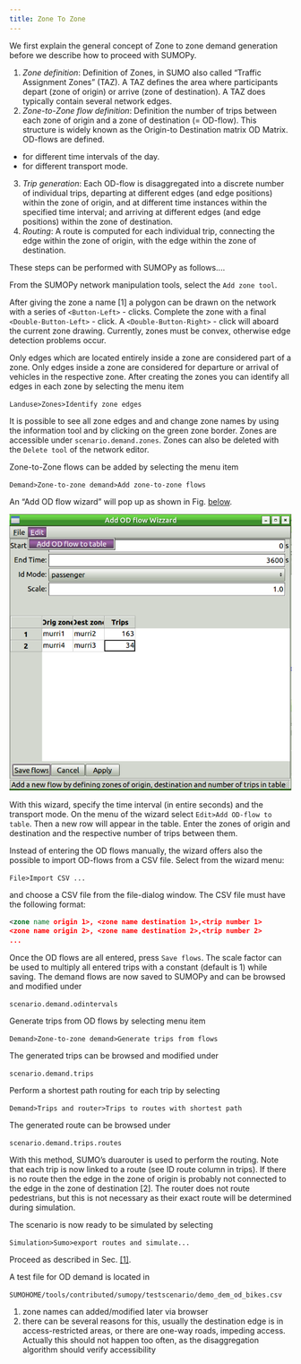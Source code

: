 ```yaml
---
title: Zone To Zone
---
```


We first explain the general concept of Zone to zone demand generation
before we describe how to proceed with SUMOPy.

1.  *Zone definition*: Definition of Zones, in SUMO also called “Traffic
    Assignment Zones” (TAZ). A TAZ defines the area where participants
    depart (zone of origin) or arrive (zone of destination). A TAZ does
    typically contain several network edges.
2.  *Zone-to-Zone flow definition*: Definition the number of trips
    between each zone of origin and a zone of destination (= OD-flow).
    This structure is widely known as the Origin-to Destination matrix
    OD Matrix. OD-flows are defined.
  - for different time intervals of the day.
  - for different transport mode.
3.  *Trip generation*: Each OD-flow is disaggregated into a discrete
    number of individual trips, departing at different edges (and edge
    positions) within the zone of origin, and at different time
    instances within the specified time interval; and arriving at
    different edges (and edge positions) within the zone of destination.
4.  *Routing*: A route is computed for each individual trip, connecting
    the edge within the zone of origin, with the edge within the zone of
    destination.

These steps can be performed with SUMOPy as follows....

From the SUMOPy network manipulation tools, select the `Add zone tool`.

After giving the zone a name \[1\] a polygon can be drawn on the network
with a series of `<Button-Left>` - clicks. Complete the zone with a final
`<Double-Button-Left>` - click. A `<Double-Button-Right>` - click will
aboard the current zone drawing. Currently, zones must be convex,
otherwise edge detection problems occur.

Only edges which are located entirely inside a zone are considered part
of a zone. Only edges inside a zone are considered for departure or
arrival of vehicles in the respective zone. After creating the zones you
can identify all edges in each zone by selecting the menu item

`Landuse>Zones>Identify zone edges`

It is possible to see all zone edges and and change zone names by using
the information tool and by clicking on the green zone border. Zones are
accessible under `scenario.demand.zones`. Zones can also be deleted with
the `Delete tool` of the network editor.

Zone-to-Zone flows can be added by selecting the menu item

`Demand>Zone-to-zone demand>Add zone-to-zone flows`

An “Add OD flow wizard” will pop up as shown in Fig.
[below](../../../images/Fig_sumopy_gui_odwizard.png).

![fig_sumopy_gui_odwizard.png](../../../images/Fig_sumopy_gui_odwizard.png
"Add OD wizard")

With this wizard, specify the time interval (in entire seconds) and the
transport mode. On the menu of the wizard select `Edit>Add OD-flow to
table`. Then a new row will appear in the table. Enter the zones of
origin and destination and the respective number of trips between them.

Instead of entering the OD flows manually, the wizard offers also the
possible to import OD-flows from a CSV file. Select from the wizard
menu:

`File>Import CSV ...`

and choose a CSV file from the file-dialog window. The CSV file must
have the following format:

```xml
<zone name origin 1>, <zone name destination 1>,<trip number 1>
<zone name origin 2>, <zone name destination 2>,<trip number 2>
...
```

Once the OD flows are all entered, press `Save flows`. The scale factor
can be used to multiply all entered trips with a constant (default is 1)
while saving. The demand flows are now saved to SUMOPy and can be
browsed and modified under

`scenario.demand.odintervals`

Generate trips from OD flows by selecting menu item

`Demand>Zone-to-zone demand>Generate trips from flows`

The generated trips can be browsed and modified under

`scenario.demand.trips`

Perform a shortest path routing for each trip by selecting

`Demand>Trips and router>Trips to routes with shortest path`

The generated route can be browsed under

`scenario.demand.trips.routes`

With this method, SUMO’s duarouter is used to perform the routing. Note
that each trip is now linked to a route (see ID route column in trips).
If there is no route then the edge in the zone of origin is probably not
connected to the edge in the zone of destination \[2\]. The router does
not route pedestrians, but this is not necessary as their exact route
will be determined during simulation.

The scenario is now ready to be simulated by selecting

`Simulation>Sumo>export routes and simulate...`

Proceed as described in Sec. [\[1\]](../../../Contributed/SUMOPy/GUI/Getting_Started.md#simulating_the_scenario).

A test file for OD demand is located in

`SUMOHOME/tools/contributed/sumopy/testscenario/demo_dem_od_bikes.csv`

1.  zone names can added/modified later via browser
2.  there can be several reasons for this, usually the destination edge
    is in access-restricted areas, or there are one-way roads, impeding
    access. Actually this should not happen too often, as the
    disaggregation algorithm should verify accessibility